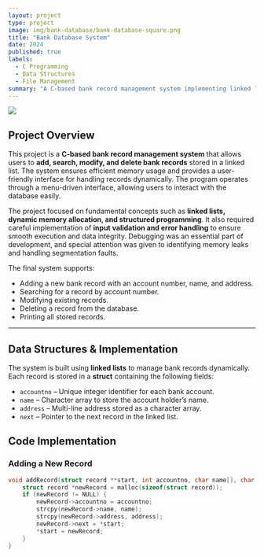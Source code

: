 ```yaml
---
layout: project
type: project
image: img/bank-database/bank-database-square.png
title: "Bank Database System"
date: 2024
published: true
labels:
  - C Programming
  - Data Structures
  - File Management
summary: "A C-based bank record management system implementing linked lists for dynamic record storage."
---
```


<img class="img-fluid" src="../img/bank-database/bank-database-header.png">

## Project Overview  
This project is a **C-based bank record management system** that allows users to **add, search, modify, and delete bank records** stored in a linked list. The system ensures efficient memory usage and provides a user-friendly interface for handling records dynamically. The program operates through a menu-driven interface, allowing users to interact with the database easily.  

The project focused on fundamental concepts such as **linked lists, dynamic memory allocation, and structured programming**. It also required careful implementation of **input validation and error handling** to ensure smooth execution and data integrity. Debugging was an essential part of development, and special attention was given to identifying memory leaks and handling segmentation faults.  

The final system supports:  
- Adding a new bank record with an account number, name, and address.  
- Searching for a record by account number.  
- Modifying existing records.  
- Deleting a record from the database.  
- Printing all stored records.  

---

## Data Structures & Implementation  
The system is built using **linked lists** to manage bank records dynamically. Each record is stored in a **struct** containing the following fields:  

- `accountno` – Unique integer identifier for each bank account.  
- `name` – Character array to store the account holder’s name.  
- `address` – Multi-line address stored as a character array.  
- `next` – Pointer to the next record in the linked list.  

## Code Implementation  
### Adding a New Record  
```c
void addRecord(struct record **start, int accountno, char name[], char address[]) {
    struct record *newRecord = malloc(sizeof(struct record));
    if (newRecord != NULL) {
        newRecord->accountno = accountno;
        strcpy(newRecord->name, name);
        strcpy(newRecord->address, address);
        newRecord->next = *start;
        *start = newRecord;
    }
}
